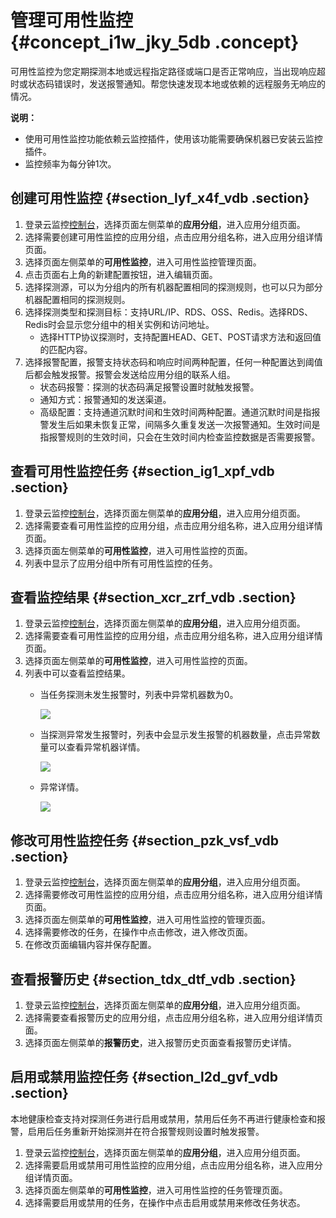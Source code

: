 # 管理可用性监控 {#concept_i1w_jky_5db .concept}

可用性监控为您定期探测本地或远程指定路径或端口是否正常响应，当出现响应超时或状态码错误时，发送报警通知。帮您快速发现本地或依赖的远程服务无响应的情况。

**说明：** 

-   使用可用性监控功能依赖云监控插件，使用该功能需要确保机器已安装云监控插件。
-   监控频率为每分钟1次。

## 创建可用性监控 {#section_lyf_x4f_vdb .section}

1.  登录云监控[控制台](https://cms.console.aliyun.com/#/home/ecs)，选择页面左侧菜单的**应用分组**，进入应用分组页面。
2.  选择需要创建可用性监控的应用分组，点击应用分组名称，进入应用分组详情页面。
3.  选择页面左侧菜单的**可用性监控**，进入可用性监控管理页面。
4.  点击页面右上角的新建配置按钮，进入编辑页面。
5.  选择探测源，可以为分组内的所有机器配置相同的探测规则，也可以只为部分机器配置相同的探测规则。
6.  选择探测类型和探测目标：支持URL/IP、RDS、OSS、Redis。选择RDS、Redis时会显示您分组中的相关实例和访问地址。
    -   选择HTTP协议探测时，支持配置HEAD、GET、POST请求方法和返回值的匹配内容。
7.  选择报警配置，报警支持状态码和响应时间两种配置，任何一种配置达到阈值后都会触发报警。报警会发送给应用分组的联系人组。
    -   状态码报警：探测的状态码满足报警设置时就触发报警。
    -   通知方式：报警通知的发送渠道。
    -   高级配置：支持通道沉默时间和生效时间两种配置。通道沉默时间是指报警发生后如果未恢复正常，间隔多久重复发送一次报警通知。生效时间是指报警规则的生效时间，只会在生效时间内检查监控数据是否需要报警。

## 查看可用性监控任务 {#section_ig1_xpf_vdb .section}

1.  登录云监控[控制台](https://cms.console.aliyun.com/#/home/ecs)，选择页面左侧菜单的**应用分组**，进入应用分组页面。
2.  选择需要查看可用性监控的应用分组，点击应用分组名称，进入应用分组详情页面。
3.  选择页面左侧菜单的**可用性监控**，进入可用性监控的页面。
4.  列表中显示了应用分组中所有可用性监控的任务。

## 查看监控结果 {#section_xcr_zrf_vdb .section}

1.  登录云监控[控制台](https://cms.console.aliyun.com/#/home/ecs)，选择页面左侧菜单的**应用分组**，进入应用分组页面。
2.  选择需要查看可用性监控的应用分组，点击应用分组名称，进入应用分组详情页面。
3.  选择页面左侧菜单的**可用性监控**，进入可用性监控的页面。
4.  列表中可以查看监控结果。
    -   当任务探测未发生报警时，列表中异常机器数为0。

        ![](http://static-aliyun-doc.oss-cn-hangzhou.aliyuncs.com/assets/img/6169/15355402471897_zh-CN.png)

    -   当探测异常发生报警时，列表中会显示发生报警的机器数量，点击异常数量可以查看异常机器详情。

        ![](http://static-aliyun-doc.oss-cn-hangzhou.aliyuncs.com/assets/img/6169/15355402471899_zh-CN.png)

    -   异常详情。

        ![](http://static-aliyun-doc.oss-cn-hangzhou.aliyuncs.com/assets/img/6169/15355402471901_zh-CN.png)


## 修改可用性监控任务 {#section_pzk_vsf_vdb .section}

1.  登录云监控[控制台](https://cms.console.aliyun.com/#/home/ecs)，选择页面左侧菜单的**应用分组**，进入应用分组页面。
2.  选择需要修改可用性监控的应用分组，点击应用分组名称，进入应用分组详情页面。
3.  选择页面左侧菜单的**可用性监控**，进入可用性监控的管理页面。
4.  选择需要修改的任务，在操作中点击修改，进入修改页面。
5.  在修改页面编辑内容并保存配置。

## 查看报警历史 {#section_tdx_dtf_vdb .section}

1.  登录云监控[控制台](https://cms.console.aliyun.com/#/home/ecs)，选择页面左侧菜单的**应用分组**，进入应用分组页面。
2.  选择需要查看报警历史的应用分组，点击应用分组名称，进入应用分组详情页面。
3.  选择页面左侧菜单的**报警历史**，进入报警历史页面查看报警历史详情。

## 启用或禁用监控任务 {#section_l2d_gvf_vdb .section}

本地健康检查支持对探测任务进行启用或禁用，禁用后任务不再进行健康检查和报警，启用后任务重新开始探测并在符合报警规则设置时触发报警。

1.  登录云监控[控制台](https://cms.console.aliyun.com/#/home/ecs)，选择页面左侧菜单的**应用分组**，进入应用分组页面。
2.  选择需要启用或禁用可用性监控的应用分组，点击应用分组名称，进入应用分组详情页面。
3.  选择页面左侧菜单的**可用性监控**，进入可用性监控的任务管理页面。
4.  选择需要启用或禁用的任务，在操作中点击启用或禁用来修改任务状态。

